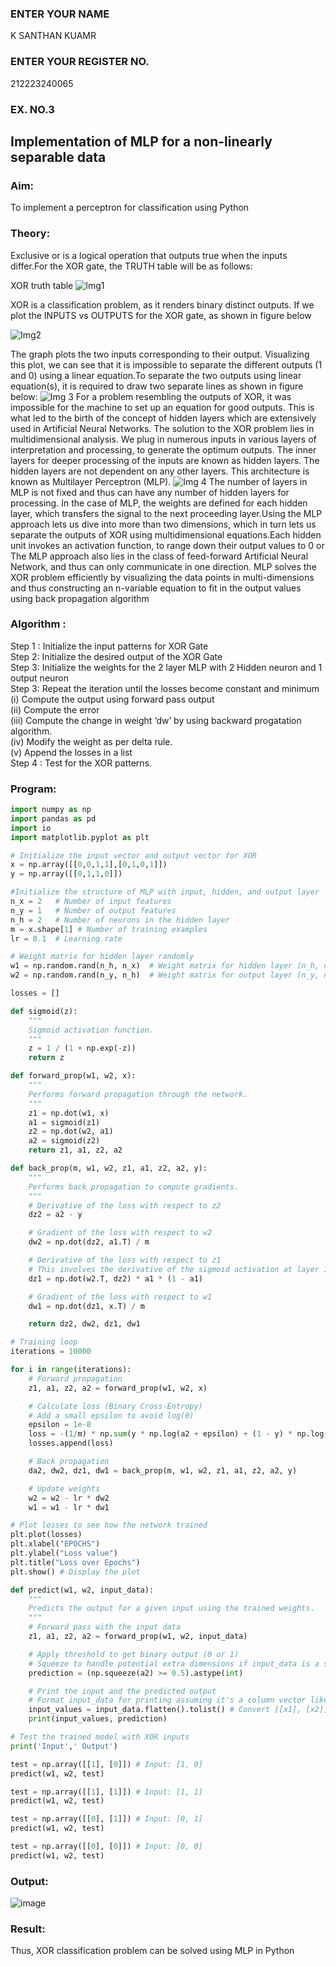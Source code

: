 <H3>ENTER YOUR NAME</H3>
K SANTHAN KUAMR
<H3>ENTER YOUR REGISTER NO.</H3>
212223240065
<H3>EX. NO.3</H3>
<H2 aligh = center> Implementation of MLP for a non-linearly separable data</H2>
<h3>Aim:</h3>
To implement a perceptron for classification using Python
<H3>Theory:</H3>
Exclusive or is a logical operation that outputs true when the inputs differ.For the XOR gate, the TRUTH table will be as follows:

XOR truth table
![Img1](https://user-images.githubusercontent.com/112920679/195774720-35c2ed9d-d484-4485-b608-d809931a28f5.gif)

XOR is a classification problem, as it renders binary distinct outputs. If we plot the INPUTS vs OUTPUTS for the XOR gate, as shown in figure below

![Img2](https://user-images.githubusercontent.com/112920679/195774898-b0c5886b-3d58-4377-b52f-73148a3fe54d.gif)

The graph plots the two inputs corresponding to their output. Visualizing this plot, we can see that it is impossible to separate the different outputs (1 and 0) using a linear equation.To separate the two outputs using linear equation(s), it is required to draw two separate lines as shown in figure below:
![Img 3](https://user-images.githubusercontent.com/112920679/195775012-74683270-561b-4a3a-ac62-cf5ddfcf49ca.gif)
For a problem resembling the outputs of XOR, it was impossible for the machine to set up an equation for good outputs. This is what led to the birth of the concept of hidden layers which are extensively used in Artificial Neural Networks. The solution to the XOR problem lies in multidimensional analysis. We plug in numerous inputs in various layers of interpretation and processing, to generate the optimum outputs.
The inner layers for deeper processing of the inputs are known as hidden layers. The hidden layers are not dependent on any other layers. This architecture is known as Multilayer Perceptron (MLP).
![Img 4](https://user-images.githubusercontent.com/112920679/195775183-1f64fe3d-a60e-4998-b4f5-abce9534689d.gif)
The number of layers in MLP is not fixed and thus can have any number of hidden layers for processing. In the case of MLP, the weights are defined for each hidden layer, which transfers the signal to the next proceeding layer.Using the MLP approach lets us dive into more than two dimensions, which in turn lets us separate the outputs of XOR using multidimensional equations.Each hidden unit invokes an activation function, to range down their output values to 0 or The MLP approach also lies in the class of feed-forward Artificial Neural Network, and thus can only communicate in one direction. MLP solves the XOR problem efficiently by visualizing the data points in multi-dimensions and thus constructing an n-variable equation to fit in the output values using back propagation algorithm

<h3>Algorithm :</H3>

Step 1 : Initialize the input patterns for XOR Gate<BR>
Step 2: Initialize the desired output of the XOR Gate<BR>
Step 3: Initialize the weights for the 2 layer MLP with 2 Hidden neuron  and 1 output neuron<BR>
Step 3: Repeat the  iteration  until the losses become constant and  minimum<BR>
    (i)  Compute the output using forward pass output<BR>
    (ii) Compute the error<BR>
	(iii) Compute the change in weight ‘dw’ by using backward progatation algorithm. <BR>
    (iv) Modify the weight as per delta rule.<BR>
    (v)  Append the losses in a list <BR>
Step 4 : Test for the XOR patterns.

<H3>Program:</H3>

```python
import numpy as np
import pandas as pd
import io
import matplotlib.pyplot as plt

# Initialize the input vector and output vector for XOR
x = np.array([[0,0,1,1],[0,1,0,1]])
y = np.array([[0,1,1,0]])

#Initialize the structure of MLP with input, hidden, and output layer
n_x = 2   # Number of input features
n_y = 1   # Number of output features
n_h = 2   # Number of neurons in the hidden layer
m = x.shape[1] # Number of training examples
lr = 0.1  # Learning rate

# Weight matrix for hidden layer randomly
w1 = np.random.rand(n_h, n_x)  # Weight matrix for hidden layer (n_h, n_x)
w2 = np.random.rand(n_y, n_h)  # Weight matrix for output layer (n_y, n_h)

losses = []

def sigmoid(z):
    """
    Sigmoid activation function.
    """
    z = 1 / (1 + np.exp(-z))
    return z

def forward_prop(w1, w2, x):
    """
    Performs forward propagation through the network.
    """
    z1 = np.dot(w1, x)
    a1 = sigmoid(z1)
    z2 = np.dot(w2, a1)
    a2 = sigmoid(z2)
    return z1, a1, z2, a2

def back_prop(m, w1, w2, z1, a1, z2, a2, y):
    """
    Performs back propagation to compute gradients.
    """
    # Derivative of the loss with respect to z2
    dz2 = a2 - y

    # Gradient of the loss with respect to w2
    dw2 = np.dot(dz2, a1.T) / m

    # Derivative of the loss with respect to z1
    # This involves the derivative of the sigmoid activation at layer 1: a1 * (1 - a1)
    dz1 = np.dot(w2.T, dz2) * a1 * (1 - a1)

    # Gradient of the loss with respect to w1
    dw1 = np.dot(dz1, x.T) / m

    return dz2, dw2, dz1, dw1

# Training loop
iterations = 10000

for i in range(iterations):
    # Forward propagation
    z1, a1, z2, a2 = forward_prop(w1, w2, x)

    # Calculate loss (Binary Cross-Entropy)
    # Add a small epsilon to avoid log(0)
    epsilon = 1e-8
    loss = -(1/m) * np.sum(y * np.log(a2 + epsilon) + (1 - y) * np.log(1 - a2 + epsilon))
    losses.append(loss)

    # Back propagation
    da2, dw2, dz1, dw1 = back_prop(m, w1, w2, z1, a1, z2, a2, y)

    # Update weights
    w2 = w2 - lr * dw2
    w1 = w1 - lr * dw1

# Plot losses to see how the network trained
plt.plot(losses)
plt.xlabel("EPOCHS")
plt.ylabel("Loss value")
plt.title("Loss over Epochs")
plt.show() # Display the plot

def predict(w1, w2, input_data):
    """
    Predicts the output for a given input using the trained weights.
    """
    # Forward pass with the input data
    z1, a1, z2, a2 = forward_prop(w1, w2, input_data)

    # Apply threshold to get binary output (0 or 1)
    # Squeeze to handle potential extra dimensions if input_data is a single example
    prediction = (np.squeeze(a2) >= 0.5).astype(int)

    # Print the input and the predicted output
    # Format input_data for printing assuming it's a column vector like [[x1], [x2]]
    input_values = input_data.flatten().tolist() # Convert [[x1], [x2]] to [x1, x2]
    print(input_values, prediction)

# Test the trained model with XOR inputs
print('Input',' Output')

test = np.array([[1], [0]]) # Input: [1, 0]
predict(w1, w2, test)

test = np.array([[1], [1]]) # Input: [1, 1]
predict(w1, w2, test)

test = np.array([[0], [1]]) # Input: [0, 1]
predict(w1, w2, test)

test = np.array([[0], [0]]) # Input: [0, 0]
predict(w1, w2, test)
```

<H3>Output:</H3>

![image](https://github.com/user-attachments/assets/7ca72fb0-5cc6-4d97-a07d-f8366d059b78)

<H3> Result:</H3>
Thus, XOR classification problem can be solved using MLP in Python 
